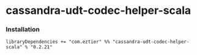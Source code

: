 # cassandra-udt-codec-helper-scala

### Installation

```
libraryDependencies += "com.eztier" %% "cassandra-udt-codec-helper-scala" % "0.2.21"
```
